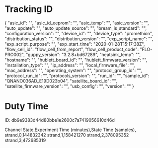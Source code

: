 Tracking ID
===========

{
    "asic_id": "",
    "asic_id_eeprom": "",
    "asic_temp": "",
    "asic_version": "",
    "auto_update": "",
    "auto_update_source": "",
    "bream_is_standard": "",
    "configuration_version": "",
    "device_id": "",
    "device_type": "promethion",
    "distribution_status": "",
    "distribution_version": "",
    "exp_script_name": "",
    "exp_script_purpose": "",
    "exp_start_time": "2020-01-28T15:17:38Z",
    "flow_cell_id": "flow_cell_from_report",
    "flow_cell_product_code": "FLO-PRO002",
    "guppy_version": "3.2.8+bd67289",
    "heatsink_temp": "",
    "hostname": "",
    "hublett_board_id": "",
    "hublett_firmware_version": "",
    "installation_type": "",
    "ip_address": "",
    "local_firmware_file": "",
    "mac_address": "",
    "operating_system": "",
    "protocol_group_id": "",
    "protocol_run_id": "",
    "protocols_version": "",
    "run_id": "",
    "sample_id": "QNANO036AD_E19D023b04",
    "satellite_board_id": "",
    "satellite_firmware_version": "",
    "usb_config": "",
    "version": ""
}

Duty Time
=========

ID: db9e9383d44d80bbe1e2600c7a7419056610d46d

Channel State,Experiment Time (minutes),State Time (samples),
strand,0,144832342
strand,1,158421270
strand,2,378095352
strand,3,472685319
